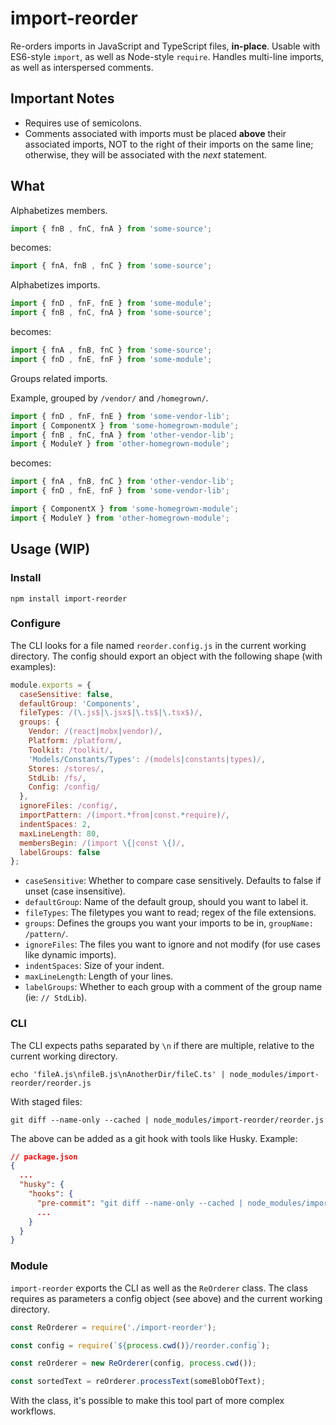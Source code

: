 # import-reorder

Re-orders imports in JavaScript and TypeScript files, **in-place**. Usable with ES6-style `import`, as well as Node-style `require`. Handles multi-line imports, as well as interspersed comments.

## Important Notes

- Requires use of semicolons.
- Comments associated with imports must be placed **above** their associated imports, NOT to the right of their imports on the same line; otherwise, they will be associated with the _next_ statement.

## What

Alphabetizes members.

```javascript
import { fnB , fnC, fnA } from 'some-source';
```

becomes:

```javascript
import { fnA, fnB , fnC } from 'some-source';
```

Alphabetizes imports.

```javascript
import { fnD , fnF, fnE } from 'some-module';
import { fnB , fnC, fnA } from 'some-source';
```

becomes:

```javascript
import { fnA , fnB, fnC } from 'some-source';
import { fnD , fnE, fnF } from 'some-module';
```

Groups related imports.

Example, grouped by `/vendor/` and `/homegrown/`.

```javascript
import { fnD , fnF, fnE } from 'some-vendor-lib';
import { ComponentX } from 'some-homegrown-module';
import { fnB , fnC, fnA } from 'other-vendor-lib';
import { ModuleY } from 'other-homegrown-module';
```

becomes:

```javascript
import { fnA , fnB, fnC } from 'other-vendor-lib';
import { fnD , fnE, fnF } from 'some-vendor-lib';

import { ComponentX } from 'some-homegrown-module';
import { ModuleY } from 'other-homegrown-module';
```

## Usage (WIP)

### Install

```shell
npm install import-reorder
```

### Configure

The CLI looks for a file named `reorder.config.js` in the current working directory. The config should export an object with the following shape (with examples):

```javascript
module.exports = {
  caseSensitive: false,
  defaultGroup: 'Components',
  fileTypes: /(\.js$|\.jsx$|\.ts$|\.tsx$)/,
  groups: {
    Vendor: /(react|mobx|vendor)/,
    Platform: /platform/,
    Toolkit: /toolkit/,
    'Models/Constants/Types': /(models|constants|types)/,
    Stores: /stores/,
    StdLib: /fs/,
    Config: /config/
  },
  ignoreFiles: /config/,
  importPattern: /(import.*from|const.*require)/,
  indentSpaces: 2,
  maxLineLength: 80,
  membersBegin: /(import \{|const \{)/,
  labelGroups: false
};
```

- `caseSensitive`: Whether to compare case sensitively. Defaults to false if unset (case insensitive).
- `defaultGroup`: Name of the default group, should you want to label it.
- `fileTypes`: The filetypes you want to read; regex of the file extensions.
- `groups`: Defines the groups you want your imports to be in, `groupName: /pattern/`.
- `ignoreFiles`: The files you want to ignore and not modify (for use cases like dynamic imports).
- `indentSpaces`: Size of your indent.
- `maxLineLength`: Length of your lines.
- `labelGroups`: Whether to each group with a comment of the group name (ie: `// StdLib`).

### CLI

The CLI expects paths separated by `\n` if there are multiple, relative to the current working directory.

```shell
echo 'fileA.js\nfileB.js\nAnotherDir/fileC.ts' | node_modules/import-reorder/reorder.js
```

With staged files:

```shell
git diff --name-only --cached | node_modules/import-reorder/reorder.js
```

The above can be added as a git hook with tools like Husky. Example:

```json
// package.json
{
  ...
  "husky": {
    "hooks": {
      "pre-commit": "git diff --name-only --cached | node_modules/import-reorder/reorder.js",
      ...
    }
  }
}
```

### Module

`import-reorder` exports the CLI as well as the `ReOrderer` class. The class requires as parameters a config object (see above) and the current working directory.

```javascript
const ReOrderer = require('./import-reorder');

const config = require(`${process.cwd()}/reorder.config`);

const reOrderer = new ReOrderer(config, process.cwd());

const sortedText = reOrderer.processText(someBlobOfText);
```

With the class, it's possible to make this tool part of more complex workflows.
